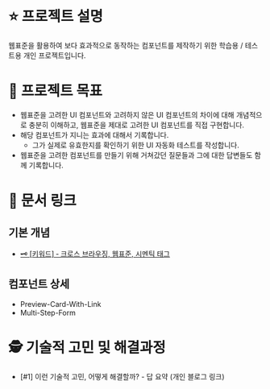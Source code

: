 # ⭐ 프로젝트 설명

웹표준을 활용하여 보다 효과적으로 동작하는 컴포넌트를 제작하기 위한 학습용 / 테스트용 개인 프로젝트입니다.

# 🚀 프로젝트 목표

- 웹표준을 고려한 UI 컴포넌트와 고려하지 않은 UI 컴포넌트의 차이에 대해 개념적으로 충분히 이해하고, 웹표준을 제대로 고려한 UI 컴포넌트를 직접 구현합니다.
- 해당 컴포넌트가 지니는 효과에 대해서 기록합니다.
  - 그가 실제로 유효한지를 확인하기 위한 UI 자동화 테스트를 작성합니다.
- 웹표준을 고려한 컴포넌트를 만들기 위해 거쳐갔던 질문들과 그에 대한 답변들도 함께 기록합니다.

# 📄 문서 링크

## 기본 개념

- [🗝️ [키워드] ‐ 크로스 브라우징, 웹표준, 시멘틱 태그](https://github.com/JunnieLee/web-standards-considered-components/wiki/%F0%9F%97%9D%EF%B8%8F-%5B%ED%82%A4%EC%9B%8C%EB%93%9C%5D-%E2%80%90-%ED%81%AC%EB%A1%9C%EC%8A%A4-%EB%B8%8C%EB%9D%BC%EC%9A%B0%EC%A7%95,-%EC%9B%B9%ED%91%9C%EC%A4%80,-%EC%8B%9C%EB%A9%98%ED%8B%B1-%ED%83%9C%EA%B7%B8)

## 컴포넌트 상세

- Preview-Card-With-Link
- Multi-Step-Form

# 🕵️ 기술적 고민 및 해결과정

- [#1] 이런 기술적 고민, 어떻게 해결할까? - 답 요약 (개인 블로그 링크)
